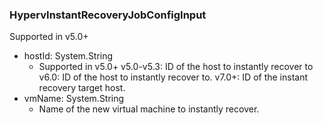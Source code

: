 ### HypervInstantRecoveryJobConfigInput
Supported in v5.0+

- hostId: System.String
  - Supported in v5.0+
      v5.0-v5.3: ID of the host to instantly recover to
      v6.0: ID of the host to instantly recover to.
      v7.0+: ID of the instant recovery target host.
- vmName: System.String
  - Name of the new virtual machine to instantly recover.
